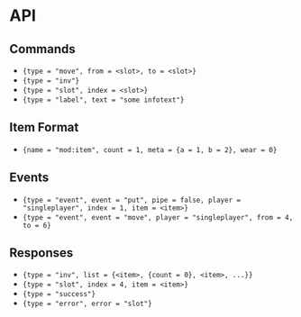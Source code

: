 # API
## Commands
* `{type = "move", from = <slot>, to = <slot>}`
* `{type = "inv"}`
* `{type = "slot", index = <slot>}`
* `{type = "label", text = "some infotext"}`
## Item Format
* `{name = "mod:item", count = 1, meta = {a = 1, b = 2}, wear = 0}`
## Events
* `{type = "event", event = "put", pipe = false, player = "singleplayer", index = 1, item = <item>}`
* `{type = "event", event = "move", player = "singleplayer", from = 4, to = 6}`
## Responses
* `{type = "inv", list = {<item>, {count = 0}, <item>, ...}}`
* `{type = "slot", index = 4, item = <item>}`
* `{type = "success"}`
* `{type = "error", error = "slot"}`
